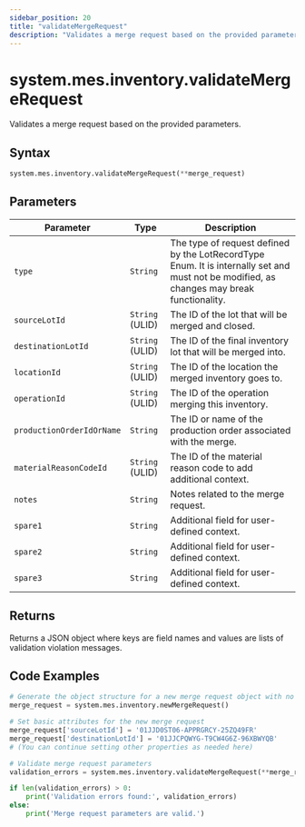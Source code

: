 ```yaml
---
sidebar_position: 20
title: "validateMergeRequest"
description: "Validates a merge request based on the provided parameters."
---
```


# system.mes.inventory.validateMergeRequest

Validates a merge request based on the provided parameters.

## Syntax
```python
system.mes.inventory.validateMergeRequest(**merge_request)
```

## Parameters

| Parameter                       | Type            | Description                                                                                                                               |
|---------------------------------|-----------------|-------------------------------------------------------------------------------------------------------------------------------------------|
| `type`                          | `String`        | The type of request defined by the LotRecordType Enum. It is internally set and must not be modified, as changes may break functionality. |
| `sourceLotId`                   | `String` (ULID) | The ID of the lot that will be merged and closed.                                                                                         |
| `destinationLotId`              | `String` (ULID) | The ID of the final inventory lot that will be merged into.                                                                               |
| `locationId`                    | `String` (ULID) | The ID of the location the merged inventory goes to.                                                                                      |
| `operationId`                   | `String` (ULID) | The ID of the operation merging this inventory.                                                                                           |
| `productionOrderIdOrName`       | `String`        | The ID or name of the production order associated with the merge.                                                                         |
| `materialReasonCodeId`          | `String` (ULID) | The ID of the material reason code to add additional context.                                                                             |
| `notes`                         | `String`        | Notes related to the merge request.                                                                                                       |
| `spare1`                        | `String`        | Additional field for user-defined context.                                                                                                |
| `spare2`                        | `String`        | Additional field for user-defined context.                                                                                                |
| `spare3`                        | `String`        | Additional field for user-defined context.                                                                                                |

## Returns

Returns a JSON object where keys are field names and values are lists of validation violation messages.

## Code Examples

```python
# Generate the object structure for a new merge request object with no initial arguments
merge_request = system.mes.inventory.newMergeRequest()

# Set basic attributes for the new merge request
merge_request['sourceLotId'] = '01JJD0ST06-APPRGRCY-25ZQ49FR'
merge_request['destinationLotId'] = '01JJCPQWYG-T9CW4G6Z-96XBWYQB'
# (You can continue setting other properties as needed here)

# Validate merge request parameters
validation_errors = system.mes.inventory.validateMergeRequest(**merge_request)

if len(validation_errors) > 0:
    print('Validation errors found:', validation_errors)
else:
    print('Merge request parameters are valid.')
```